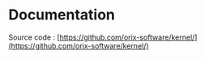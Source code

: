 # Documentation

Source code : [https://github.com/orix-software/kernel/](https://github.com/orix-software/kernel/)
